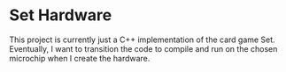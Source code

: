 # Set Hardware

This project is currently just a C++ implementation of the card game Set.  
Eventually, I want to transition the code to compile and run on the chosen 
microchip when I create the hardware.
